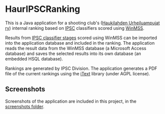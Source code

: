 # HaurIPSCRanking
This is a Java application for a shooting club's ([Haukilahden Urheiluampujat ry](http://www.haur.fi)) internal ranking based on [IPSC](http://www.ipsc.org/) classifiers scored using [WinMSS](http://www.ipsc.org/matches/winmss.php).

Results from [IPSC classifier stages](http://www.ipsc.org/classification/icsStages.php) scored using WinMSS can be imported into the application database and included in the ranking. The application reads the result data from the WinMSS database (a Microsoft Access database) and saves the selected results into its own database (an embedded HSQL database). 

Rankings are generated by IPSC Division. The application generates a PDF file of the current rankings using the [iText](https://itextpdf.com/en) library (under AGPL license).

## Screenshots 

Screenshots of the application are included in this project, in the [screenshots folder](https://github.com/jarnovirta/HaurIPSCRanking/tree/master/screenshots).
